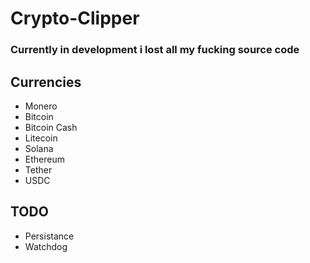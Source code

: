 # Crypto-Clipper
### Currently in development i lost all my fucking source code
## Currencies
- Monero
- Bitcoin
- Bitcoin Cash
- Litecoin
- Solana
- Ethereum
- Tether
- USDC

## TODO
- Persistance
- Watchdog
